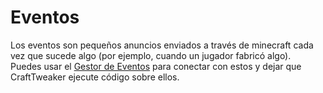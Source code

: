 # Eventos

Los eventos son pequeños anuncios enviados a través de minecraft cada vez que sucede algo (por ejemplo, cuando un jugador fabricó algo).  
Puedes usar el [Gestor de Eventos](/Vanilla/Events/IEventManager/) para conectar con estos y dejar que CraftTweaker ejecute código sobre ellos.
